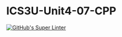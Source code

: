 # ICS3U-Unit4-07-CPP

[![GitHub's Super Linter](https://github.com/Andrew-Ten-Den/ICS3U-Unit4-07-CPP/workflows/GitHub's%20Super%20Linter/badge.svg)](https://github.com/Andrew-Ten-Den/ICS3U-Unit4-07-CPP/actions)
